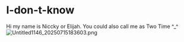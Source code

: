 # I-don-t-know
Hi my name is Niccky or Elijah. You could also call me as Two Time ^_^
![Untitled1146_20250715183603.png](image-url)
